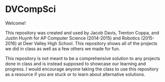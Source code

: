 DVCompSci
=========
Welcome!

This repository was created and used by Jacob Davis, Trenton Coppa, and Justin Huynh for AP Computer Science (2014-2015) and Robotics (2015-2016) at Deer Valley High School. This repository shows all of the projects we did in class as well as a few others we made for fun.

This repository is not meant to be a comprehensive solution to any projects done in class and is instead supposed to showcase our learning and progress. I would encourage anyone taking the class to use this repository as a resource if you are stuck or to learn about alternative solutions. 
